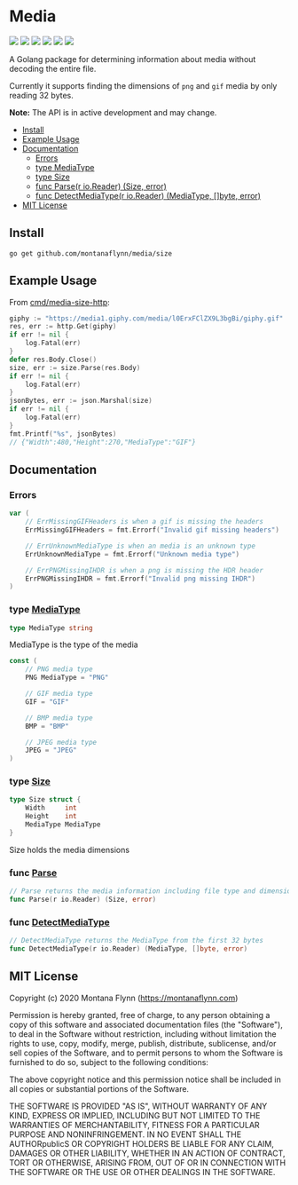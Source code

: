 # Media

[![][travis-svg]][travis-url] [![][coveralls-svg]][coveralls-url] [![][goreport-svg]][goreport-url] [![][godoc-svg]][godoc-url] [![][pkggodev-svg]][pkggodev-url] [![][license-svg]][license-url]

A Golang package for determining information about media without decoding the entire file.

Currently it supports finding the dimensions of `png` and `gif` media by only reading 32 bytes.

**Note:** The API is in active development and may change.

- [Install](#install)
- [Example Usage](#Example-Usage)
- [Documentation](#documentation)
  - [Errors](#errors)
  - [type MediaType](#MediaType)
  - [type Size](#Size)
  - [func Parse(r io.Reader) (Size, error)](#Parse)
  - [func DetectMediaType(r io.Reader) (MediaType, []byte, error)](#DetectMediaType)
- [MIT License](#Mit-License)

## Install

```
go get github.com/montanaflynn/media/size
```

## Example Usage

From [cmd/media-size-http](cmd/media-size-http/main.go):

```go
giphy := "https://media1.giphy.com/media/l0ErxFClZX9L3bgBi/giphy.gif"
res, err := http.Get(giphy)
if err != nil {
    log.Fatal(err)
}
defer res.Body.Close()
size, err := size.Parse(res.Body)
if err != nil {
    log.Fatal(err)
}
jsonBytes, err := json.Marshal(size)
if err != nil {
    log.Fatal(err)
}
fmt.Printf("%s", jsonBytes)
// {"Width":480,"Height":270,"MediaType":"GIF"}
```

## Documentation

### <a name="errors">Errors</a>

```go
var (
    // ErrMissingGIFHeaders is when a gif is missing the headers
    ErrMissingGIFHeaders = fmt.Errorf("Invalid gif missing headers")

    // ErrUnknownMediaType is when an media is an unknown type
    ErrUnknownMediaType = fmt.Errorf("Unknown media type")

    // ErrPNGMissingIHDR is when a png is missing the HDR header
    ErrPNGMissingIHDR = fmt.Errorf("Invalid png missing IHDR")
)
```

### <a name="MediaType">type</a> [MediaType](/parse.go?s=468:489#L21)

```go
type MediaType string
```

MediaType is the type of the media

```go
const (
	// PNG media type
	PNG MediaType = "PNG"

	// GIF media type
	GIF = "GIF"

	// BMP media type
	BMP = "BMP"

	// JPEG media type
	JPEG = "JPEG"
)
```

### <a name="Size">type</a> [Size](/parse.go?s=612:683#L32)

```go
type Size struct {
    Width     int
    Height    int
    MediaType MediaType
}

```

Size holds the media dimensions

### <a name="Parse">func</a> [Parse](/parse.go?s=759:796#L39)

```go
// Parse returns the media information including file type and dimensions
func Parse(r io.Reader) (Size, error)
```

### <a name="DetectMediaType">func</a> [DetectMediaType](/detect.go?s=695:755#L35)

```go
// DetectMediaType returns the MediaType from the first 32 bytes
func DetectMediaType(r io.Reader) (MediaType, []byte, error)
```

## MIT License

Copyright (c) 2020 Montana Flynn (https://montanaflynn.com)

Permission is hereby granted, free of charge, to any person obtaining a copy of this software and associated documentation files (the "Software"), to deal in the Software without restriction, including without limitation the rights to use, copy, modify, merge, publish, distribute, sublicense, and/or sell copies of the Software, and to permit persons to whom the Software is furnished to do so, subject to the following conditions:

The above copyright notice and this permission notice shall be included in all copies or substantial portions of the Software.

THE SOFTWARE IS PROVIDED "AS IS", WITHOUT WARRANTY OF ANY KIND, EXPRESS OR IMPLIED, INCLUDING BUT NOT LIMITED TO THE WARRANTIES OF MERCHANTABILITY, FITNESS FOR A PARTICULAR PURPOSE AND NONINFRINGEMENT. IN NO EVENT SHALL THE AUTHORpublicS OR COPYRIGHT HOLDERS BE LIABLE FOR ANY CLAIM, DAMAGES OR OTHER LIABILITY, WHETHER IN AN ACTION OF CONTRACT, TORT OR OTHERWISE, ARISING FROM, OUT OF OR IN CONNECTION WITH THE SOFTWARE OR THE USE OR OTHER DEALINGS IN THE SOFTWARE.

[travis-url]: https://travis-ci.org/montanaflynn/media
[travis-svg]: https://img.shields.io/travis/montanaflynn/media.svg
[coveralls-url]: https://coveralls.io/r/montanaflynn/media?branch=master
[coveralls-svg]: https://img.shields.io/coveralls/montanaflynn/media.svg
[goreport-url]: https://goreportcard.com/report/github.com/montanaflynn/media
[goreport-svg]: https://goreportcard.com/badge/github.com/montanaflynn/media
[godoc-url]: https://godoc.org/github.com/montanaflynn/media/size
[godoc-svg]: https://godoc.org/github.com/montanaflynn/media/size?status.svg
[pkggodev-url]: https://pkg.go.dev/github.com/montanaflynn/media/size
[pkggodev-svg]: https://gistcdn.githack.com/montanaflynn/b02f1d78d8c0de8435895d7e7cd0d473/raw/17f2a5a69f1323ecd42c00e0683655da96d9ecc8/badge.svg
[license-url]: https://github.com/montanaflynn/media/blob/master/LICENSE
[license-svg]: https://img.shields.io/badge/license-MIT-blue.svg
